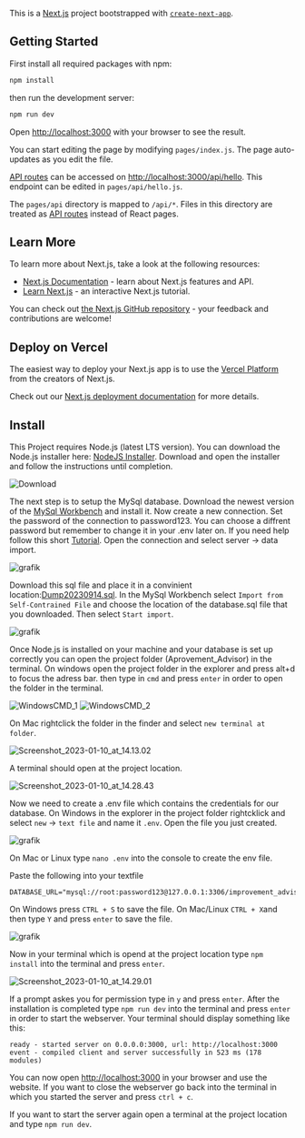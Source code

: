 This is a [Next.js](https://nextjs.org/) project bootstrapped with [`create-next-app`](https://github.com/vercel/next.js/tree/canary/packages/create-next-app).

## Getting Started

First install all required packages with npm:
```bash
npm install
```

then run the development server:

```bash
npm run dev
```

Open [http://localhost:3000](http://localhost:3000) with your browser to see the result.

You can start editing the page by modifying `pages/index.js`. The page auto-updates as you edit the file.

[API routes](https://nextjs.org/docs/api-routes/introduction) can be accessed on [http://localhost:3000/api/hello](http://localhost:3000/api/hello). This endpoint can be edited in `pages/api/hello.js`.

The `pages/api` directory is mapped to `/api/*`. Files in this directory are treated as [API routes](https://nextjs.org/docs/api-routes/introduction) instead of React pages.

## Learn More

To learn more about Next.js, take a look at the following resources:

- [Next.js Documentation](https://nextjs.org/docs) - learn about Next.js features and API.
- [Learn Next.js](https://nextjs.org/learn) - an interactive Next.js tutorial.

You can check out [the Next.js GitHub repository](https://github.com/vercel/next.js/) - your feedback and contributions are welcome!

## Deploy on Vercel

The easiest way to deploy your Next.js app is to use the [Vercel Platform](https://vercel.com/new?utm_medium=default-template&filter=next.js&utm_source=create-next-app&utm_campaign=create-next-app-readme) from the creators of Next.js.

Check out our [Next.js deployment documentation](https://nextjs.org/docs/deployment) for more details.


## Install

This Project requires Node.js (latest LTS version). You can download the Node.js installer here: [NodeJS Installer](https://nodejs.org/en/download/). Download and open the installer and follow the instructions until completion.

![Download](https://git.ni.dfki.de/mwerth/dfki-pforzheim-webprojekt/-/wikis/uploads/4f05499821eff5b878b2c5e154609a2c/Screenshot_2023-01-10_at_14.00.54.png)

The next step is to setup the MySql database. Download the newest version of the [MySql Workbench](https://dev.mysql.com/downloads/workbench/) and install it. Now create a new connection. Set the password of the connection to password123. You can choose a diffrent password but remember to change it in your .env later on. If you need help follow this short [Tutorial](https://docs.bitnami.com/aws/apps/civicrm/configuration/configure-workbench/). Open the connection and select server -> data import.

![grafik](https://git.ni.dfki.de/mwerth/dfki-pforzheim-webprojekt/-/wikis/uploads/fa9e1c43da812dd85af6bede72e773f7/grafik.png)

Download this sql file and place it in a convinient location:[Dump20230914.sql](uploads/0858e87300d0f18a578f69f219c6c356/Dump20230914.sql).
In the MySql Workbench select `Import from Self-Contrained File` and choose the location of the database.sql file that you downloaded. Then select `Start import`.

![grafik](https://git.ni.dfki.de/mwerth/dfki-pforzheim-webprojekt/-/wikis/uploads/2a663770607581c91395a42ce4702f85/grafik.png)

Once Node.js is installed on your machine and your database is set up correctly you can open the project folder (Aprovement_Advisor) in the terminal. On windows open the project folder in the explorer and press alt+d to focus the adress bar. then type in `cmd` and press `enter` in order to open the folder in the terminal.

![WindowsCMD_1](https://git.ni.dfki.de/mwerth/dfki-pforzheim-webprojekt/-/wikis/uploads/a9b84d1f7bcdee3352fce9f2e2eac31f/WindowsCMD_1.PNG) ![WindowsCMD_2](https://git.ni.dfki.de/mwerth/dfki-pforzheim-webprojekt/-/wikis/uploads/7eb3da7c8dfb18967570a7b9058a4324/WindowsCMD_2.PNG)

On Mac rightclick the folder in the finder and select `new terminal at folder`.

![Screenshot_2023-01-10_at_14.13.02](https://git.ni.dfki.de/mwerth/dfki-pforzheim-webprojekt/-/wikis/uploads/59908167df01de9cb5c3035262284706/Screenshot_2023-01-10_at_14.13.02.png)

A terminal should open at the project location.

![Screenshot_2023-01-10_at_14.28.43](https://git.ni.dfki.de/mwerth/dfki-pforzheim-webprojekt/-/wikis/uploads/13350f8028b4ee78758be10a9810cc73/Screenshot_2023-01-10_at_14.28.43.png)

Now we need to create a .env file which contains the credentials for our database. On Windows in the explorer in the project folder rightcklick and select `new` -> `text file` and name it `.env`. Open the file you just created.

![grafik](https://git.ni.dfki.de/mwerth/dfki-pforzheim-webprojekt/-/wikis/uploads/aaa678a92d8162a16126266eb7ba4bc7/grafik.png)

On Mac or Linux type `nano .env` into the console to create the env file.

Paste the following into your textfile

```
DATABASE_URL="mysql://root:password123@127.0.0.1:3306/improvement_advisor"
```

On Windows press `CTRL + S` to save the file.
On Mac/Linux `CTRL + X`and then type `Y` and press `enter` to save the file.

![grafik](https://git.ni.dfki.de/mwerth/dfki-pforzheim-webprojekt/-/wikis/uploads/c1d90b742c88ece2a7336690c1f5df11/grafik.png)

Now in your terminal which is opend at the project location type `npm install` into the terminal and press `enter`.

![Screenshot_2023-01-10_at_14.29.01](https://git.ni.dfki.de/mwerth/dfki-pforzheim-webprojekt/-/wikis/uploads/dec22540156dbb587e391f258b583d27/Screenshot_2023-01-10_at_14.29.01.png)

If a prompt askes you for permission type in `y` and press `enter`. After the installation is completed type `npm run dev` into the terminal and press `enter` in order to start the webserver. Your terminal should display something like this:

```
ready - started server on 0.0.0.0:3000, url: http://localhost:3000
event - compiled client and server successfully in 523 ms (178 modules)
```

You can now open [http://localhost:3000](http://localhost:3000) in your browser and use the website. If you want to close the webserver go back into the terminal in which you started the server and press `ctrl + c`.

If you want to start the server again open a terminal at the project location and type `npm run dev`.
